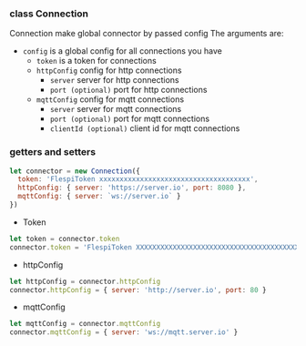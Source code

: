### class Connection
Connection make global connector by passed config
The arguments are:
* `config` is a global config for all connections you have
    * `token` is a token for connections
    * `httpConfig` config for http connections
        * `server` server for http connections
        * `port (optional)` port for http connections
    * `mqttConfig` config for mqtt connections
        * `server` server for mqtt connections
        * `port (optional)` port for mqtt connections
        * `clientId (optional)` client id for mqtt connections
 
        
### getters and setters

```js
let connector = new Connection({
  token: 'FlespiToken xxxxxxxxxxxxxxxxxxxxxxxxxxxxxxxxxxxxx',
  httpConfig: { server: 'https://server.io', port: 8080 },
  mqttConfig: { server: `ws://server.io` }
})
```

* Token

```js
let token = connector.token
connector.token = 'FlespiToken XXXXXXXXXXXXXXXXXXXXXXXXXXXXXXXXXXXXXXXXXXXXXX'
```

* httpConfig

```js
let httpConfig = connector.httpConfig
connector.httpConfig = { server: 'http://server.io', port: 80 }
```

* mqttConfig

```js
let mqttConfig = connector.mqttConfig
connector.mqttConfig = { server: 'ws://mqtt.server.io' }
```